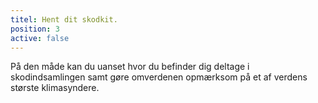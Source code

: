 ```yaml
---
titel: Hent dit skodkit.
position: 3
active: false
---
```

På den måde kan du uanset hvor du befinder dig deltage i skodindsamlingen samt gøre omverdenen opmærksom på et af verdens største klimasyndere.